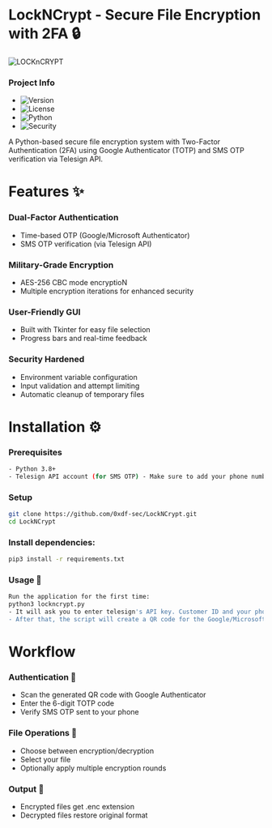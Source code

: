 # LockNCrypt - Secure File Encryption with 2FA 🔒
![LOCKnCRYPT](https://github.com/user-attachments/assets/8796c8c8-6a26-4865-ace5-76855782d3ce)


### Project Info

- ![Version](https://img.shields.io/badge/Version-1.0-blue)  
- ![License](https://img.shields.io/badge/License-MIT-green)  
- ![Python](https://img.shields.io/badge/Python-3.8+-red)  
- ![Security](https://img.shields.io/badge/Security-AES--256--CBC-orange)

A Python-based secure file encryption system with Two-Factor Authentication (2FA) using Google Authenticator (TOTP) and SMS OTP verification via Telesign API.

# Features ✨
### Dual-Factor Authentication
- Time-based OTP (Google/Microsoft Authenticator)
- SMS OTP verification (via Telesign API)

### Military-Grade Encryption
- AES-256 CBC mode encryptioN
- Multiple encryption iterations for enhanced security

### User-Friendly GUI
- Built with Tkinter for easy file selection
- Progress bars and real-time feedback

### Security Hardened
- Environment variable configuration
- Input validation and attempt limiting
- Automatic cleanup of temporary files

# Installation ⚙️
### Prerequisites
```bash
- Python 3.8+
- Telesign API account (for SMS OTP) - Make sure to add your phone number in it.
```

### Setup
```bash
git clone https://github.com/0xdf-sec/LockNCrypt.git
cd LockNCrypt
```

### Install dependencies:
```bash
pip3 install -r requirements.txt
```
### Usage 🚀
```bash
Run the application for the first time:
python3 lockncrypt.py
- It will ask you to enter telesign's API key. Customer ID and your phone number.
- After that, the script will create a QR code for the Google/Microsoft authenticator.
```

# Workflow
### Authentication 🔐
- Scan the generated QR code with Google Authenticator
- Enter the 6-digit TOTP code
- Verify SMS OTP sent to your phone

### File Operations 📂
- Choose between encryption/decryption
- Select your file
- Optionally apply multiple encryption rounds

### Output 🩻
- Encrypted files get .enc extension
- Decrypted files restore original format


